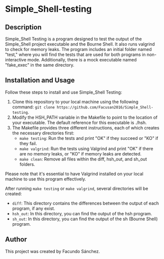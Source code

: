 # Simple_Shell-testing
## Description 

Simple_Shell Testing is a program designed to test the output of the Simple_Shell project executable and the Bourne Shell.
It also runs valgrind to check for memory leaks. The program includes an initial folder named "test," where you will find
the tests that are used for both programs in non-interactive mode. Additionally, there is a mock executable named "fake_exec"
in the same directory.

## Installation and Usage

Follow these steps to install and use Simple_Shell Testing:
1. Clone this repository to your local machine using the following command: `git clone https://github.com/Facusan2016/Simple_Shell-testing`.
2. Modify the HSH_PATH variable in the Makefile to point to the location of your executable. The default reference for this executable is ./hsh.
3. The Makefile provides three different instructions, each of which creates the necessary directories first:
   - `make testing`: Run the tests and print "OK" if they succeed or "KO" if they fail.
   - `make valgrind`: Run the tests using Valgrind and print "OK" if there are no memory leaks, or "KO" if memory leaks are detected.
   - `make clean`: Remove all files within the diff, hsh_out, and sh_out folders.

Please note that it's essential to have Valgrind installed on your local machine to use this program effectively.  

After running `make testing` or `make valgrind`, several directories will be created:
  - `diff`: This directory contains the differences between the output of each program, if any exist.
  - `hsh_out`: In this directory, you can find the output of the hsh program.
  - `sh_out`: In this directory, you can find the output of the sh (Bourne Shell) program.

## Author
This project was created by Facundo Sánchez.

